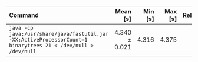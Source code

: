 | Command | Mean [s] | Min [s] | Max [s] | Relative |
|:---|---:|---:|---:|---:|
| `java -cp java:/usr/share/java/fastutil.jar -XX:ActiveProcessorCount=1 binarytrees 21 < /dev/null > /dev/null` | 4.340 ± 0.021 | 4.316 | 4.375 | 1.00 |
